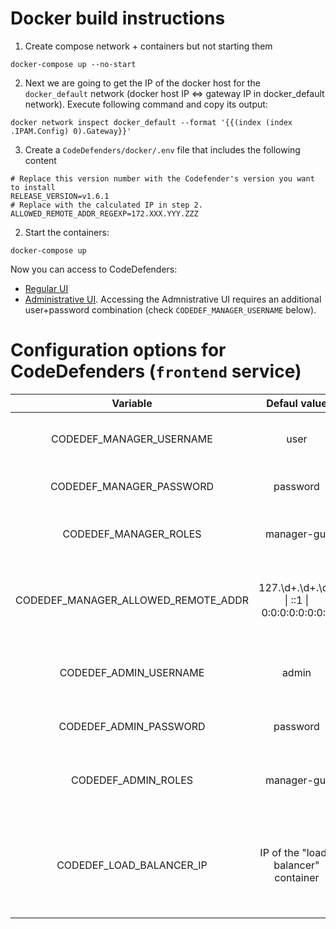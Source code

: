 # Docker build instructions
1. Create compose network + containers but not starting them
```
docker-compose up --no-start
```
2. Next we are going to get the IP of the docker host for the ```docker_default``` network (docker host IP <=> gateway IP in docker_default network). Execute following command and copy its output:
```
docker network inspect docker_default --format '{{(index (index .IPAM.Config) 0).Gateway}}'
```
3. Create a ```CodeDefenders/docker/.env``` file that includes the following content
```
# Replace this version number with the Codefender's version you want to install
RELEASE_VERSION=v1.6.1
# Replace with the calculated IP in step 2.
ALLOWED_REMOTE_ADDR_REGEXP=172.XXX.YYY.ZZZ
```
2. Start the containers:
```
docker-compose up
```

Now you can access to CodeDefenders:
- [Regular UI](http://localhost/codedefenders)
- [Administrative UI](http://localhost/codedefenders/admin). Accessing the Admnistrative UI requires an additional user+password combination (check ```CODEDEF_MANAGER_USERNAME``` below).

# Configuration options for CodeDefenders (```frontend``` service)

| Variable                            | Defaul value | Meaning |
| :---:                               |    :----:    | :---: |
| CODEDEF_MANAGER_USERNAME            | user         | Username for the [Apache Tomcat manager](https://tomcat.apache.org/tomcat-9.0-doc/manager-howto.html#Configuring_Manager_Application_Access) |
| CODEDEF_MANAGER_PASSWORD            | password     | Apache Tomcat manager user password |
| CODEDEF_MANAGER_ROLES               | manager-gui  | Roles asigned to the Apache Tomcat manager user |
| CODEDEF_MANAGER_ALLOWED_REMOTE_ADDR | 127.\d+.\d+.\d+ &#124; ::1 &#124; 0:0:0:0:0:0:0:1                                      | [Regular expression to check allowed IPs for Apache Tomcat manager](https://tomcat.apache.org/tomcat-9.0-doc/config/valve.html#Remote_Address_Valve) |
| CODEDEF_ADMIN_USERNAME              | admin        | Username used to access CodeDefenders administrative interface |
| CODEDEF_ADMIN_PASSWORD              | password     | CodeDefenders administrative user password |
| CODEDEF_ADMIN_ROLES                 | manager-gui  | Roles asigned to the CodeDefenders administrative user |
| CODEDEF_LOAD_BALANCER_IP            | IP of the "load-balancer" container | IP of the load-balancer use for CodeDefenders. This IP is configured as an [Apache Tomcat remote trusted proxy](https://tomcat.apache.org/tomcat-9.0-doc/config/valve.html#Remote_IP_Valve). |



